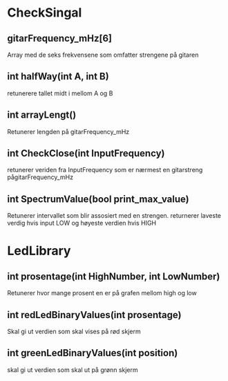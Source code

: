 # CheckSingal 

## gitarFrequency_mHz[6]
Array med de seks frekvensene som omfatter strengene på gitaren

## int halfWay(int A, int B)
retunerere tallet midt i mellom A og B

## int arrayLengt()
Retunerer lengden på gitarFrequency_mHz

## int CheckClose(int InputFrequency)
retunerer veriden fra InputFrequency som er nærmest en gitarstreng pågitarFrequency_mHz

## int SpectrumValue(bool print_max_value)
Retunerer intervallet som blir assosiert med en strengen. returnerer laveste verdig hvis input LOW og høyeste verdien hvis HIGH

# LedLibrary

##    int prosentage(int HighNumber, int LowNumber)
Retunerer hvor mange prosent en er på grafen mellom high og low

##    int redLedBinaryValues(int prosentage)
Skal gi ut verdien som skal vises på rød skjerm

##    int greenLedBinaryValues(int position)
skal gi ut verdien som skal ut på grønn skjerm